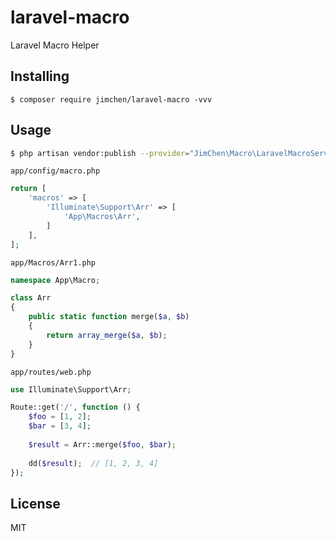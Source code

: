 # laravel-macro

Laravel Macro Helper

## Installing

```shell
$ composer require jimchen/laravel-macro -vvv
```

## Usage

```bash
$ php artisan vendor:publish --provider="JimChen\Macro\LaravelMacroServiceProvider"
```

`app/config/macro.php`
```php
return [
    'macros' => [
        'Illuminate\Support\Arr' => [
            'App\Macros\Arr',
        ]
    ],
];
```

`app/Macros/Arr1.php`
```php
namespace App\Macro;

class Arr
{
    public static function merge($a, $b)
    {
        return array_merge($a, $b);
    }
}
```

`app/routes/web.php`
```php
use Illuminate\Support\Arr;

Route::get('/', function () {
    $foo = [1, 2];
    $bar = [3, 4];
    
    $result = Arr::merge($foo, $bar);
    
    dd($result);  // [1, 2, 3, 4]
});
```

## License

MIT